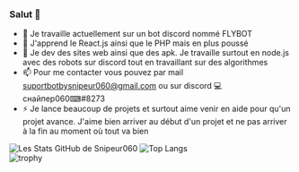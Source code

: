 ### Salut 👋


- 🔭 Je travaille actuellement sur un bot discord nommé FLYBOT
- 🌱 J'apprend le React.js ainsi que le PHP mais en plus poussé
- 💬 Je dev des sites web ainsi que des apk. Je travaille surtout en node.js avec des robots sur discord tout en travaillant sur des algorithmes
- 📫 Pour me contacter vous pouvez par mail suportbotbysnipeur060@gmail.com ou sur discord 💻снайпер060⌨#8273
- ⚡ Je lance beaucoup de projets et surtout aime venir en aide pour qu'un projet avance. J'aime bien arriver au début d'un projet et ne pas arriver à la fin au moment où tout va bien 

![Les Stats GitHub de Snipeur060](https://github-readme-stats.vercel.app/api?username=Snipeur060&show_icons=true&theme=cobalt)
![Top Langs](https://github-readme-stats.vercel.app/api/top-langs/?username=Snipeur060)</br>
![trophy](https://github-profile-trophy.vercel.app/?username=Snieur060&theme=onedark)
